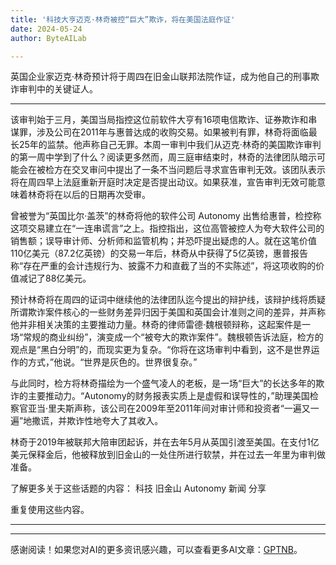 ```yaml
---
title: '科技大亨迈克·林奇被控“巨大”欺诈，将在美国法庭作证'
date: 2024-05-24
author: ByteAILab

---
```


英国企业家迈克·林奇预计将于周四在旧金山联邦法院作证，成为他自己的刑事欺诈审判中的关键证人。

---
该审判始于三月，美国当局指控这位前软件大亨有16项电信欺诈、证券欺诈和串谋罪，涉及公司在2011年与惠普达成的收购交易。如果被判有罪，林奇将面临最长25年的监禁。他声称自己无罪。本周一审判中我们从迈克·林奇的美国欺诈审判的第一周中学到了什么？阅读更多然而，周三庭审结束时，林奇的法律团队暗示可能会在被检方在交叉审问中提出了一条不当问题后寻求宣告审判无效。该团队表示将在周四早上法庭重新开庭时决定是否提出动议。如果获准，宣告审判无效可能意味着林奇将在以后的日期再次受审。

曾被誉为“英国比尔·盖茨”的林奇将他的软件公司 Autonomy 出售给惠普，检控称这项交易建立在“一连串谎言”之上。指控指出，这位高管被控人为夸大软件公司的销售额；误导审计师、分析师和监管机构；并恐吓提出疑虑的人。就在这笔价值110亿美元（87.2亿英镑）的交易一年后，林奇从中获得了5亿英镑，惠普报告称“存在严重的会计违规行为、披露不力和直截了当的不实陈述”，将这项收购的价值减记了88亿美元。

预计林奇将在周四的证词中继续他的法律团队迄今提出的辩护线，该辩护线将质疑所谓欺诈案件核心的一些财务差异归因于美国和英国会计准则之间的差异，并声称他并非相关决策的主要推动力量。林奇的律师雷德·魏根顿辩称，这起案件是一场“常规的商业纠纷”，演变成一个“被夸大的欺诈案件”。魏根顿告诉法庭，检方的观点是“黑白分明”的，而现实更为复杂。“你将在这场审判中看到，这不是世界运作的方式，”他说。“世界是灰色的。世界很复杂。”

与此同时，检方将林奇描绘为一个盛气凌人的老板，是一场“巨大”的长达多年的欺诈的主要推动力。“Autonomy的财务报表实质上是虚假和误导性的，”助理美国检察官亚当·里夫斯声称，该公司在2009年至2011年间对审计师和投资者“一遍又一遍”地撒谎，并欺诈性地夸大了其收入。

林奇于2019年被联邦大陪审团起诉，并在去年5月从英国引渡至美国。在支付1亿美元保释金后，他被释放到旧金山的一处住所进行软禁，并在过去一年里为审判做准备。

了解更多关于这些话题的内容：
科技
旧金山
Autonomy
新闻
分享

重复使用这些内容。

---
---
感谢阅读！如果您对AI的更多资讯感兴趣，可以查看更多AI文章：[GPTNB](https://gptnb.com)。